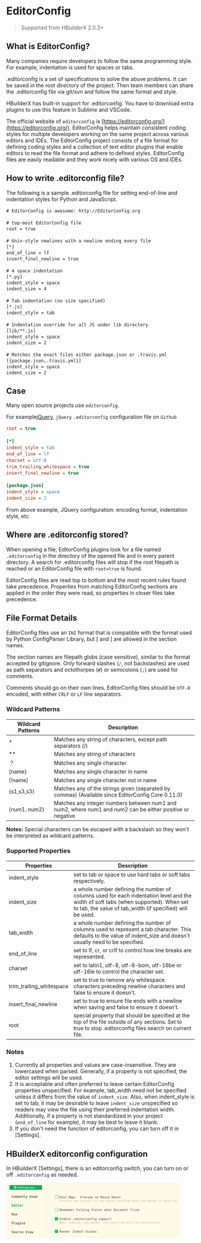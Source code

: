 # EditorConfig

> Supported from HBuilderX 2.0.3+

## What is EditorConfig?

Many companies require developers to follow the same programming style. For example, indentation is used for spaces or tabs.

.editorconfig is a set of specifications to solve the above problems. It can be saved in the root directory of the project. Then team members can share the .editorconfig file via git/svn and follow the same format and style.

HBuilderX has built-in support for .editorconfig. You have to download extra plugins to use this feature in Sublime and VSCode.

The official website of `editorconfig` is [https://editorconfig.org/](https://editorconfig.org/). EditorConfig helps maintain consistent coding styles for multiple developers working on the same project across various editors and IDEs. The EditorConfig project consists of a file format for defining coding styles and a collection of text editor plugins that enable editors to read the file format and adhere to defined styles. EditorConfig files are easily readable and they work nicely with various OS and IDEs.

## How to write .editorconfig file?

The following is a sample .editorconfig file for setting end-of-line and indentation styles for Python and JavaScript.

```
# EditorConfig is awesome: http://EditorConfig.org
 
# top-most EditorConfig file
root = true
 
# Unix-style newlines with a newline ending every file
[*]
end_of_line = lf
insert_final_newline = true
 
# 4 space indentation
[*.py]
indent_style = space
indent_size = 4
 
# Tab indentation (no size specified)
[*.js]
indent_style = tab
 
# Indentation override for all JS under lib directory
[lib/**.js]
indent_style = space
indent_size = 2
 
# Matches the exact files either package.json or .travis.yml
[{package.json,.travis.yml}]
indent_style = space
indent_size = 2
```

## Case

Many open source projects use `editorconfig`.

For example[jQuery](https://github.com/jquery/jquery/blob/master/.editorconfig), `jQuery` `.editorconfig` configuration file on `Github`

```ini
root = true

[*]
indent_style = tab
end_of_line = lf
charset = utf-8
trim_trailing_whitespace = true
insert_final_newline = true

[package.json]
indent_style = space
indent_size = 2
```

From above example, JQuery configuration: encoding format, indentation style, etc.


## Where are .editorconfig stored?

When opening a file, EditorConfig plugins look for a file named `.editorconfig` in the directory of the opened file and in every parent directory. A search for .editorconfig files will stop if the root filepath is reached or an EditorConfig file with `root=true` is found.

EditorConfig files are read top to bottom and the most recent rules found take precedence. Properties from matching EditorConfig sections are applied in the order they were read, so properties in closer files take precedence.


## File Format Details

EditorConfig files use an `INI` format that is compatible with the format used by Python ConfigParser Library, but [ and ] are allowed in the section names. 

The section names are filepath globs (case sensitive), similar to the format accepted by gitignore. Only forward slashes (`/`, not backslashes) are used as path separators and octothorpes (`#`) or semicolons (`;`) are used for comments.
 
Comments should go on their own lines. EditorConfig files should be `UTF-8` encoded, with either `CRLF` or `LF` line separators.

### Wildcard Patterns

| Wildcard Patterns	| Description																																															|
| ----------				| ------------------------------------																																		|
| *									| Matches any string of characters, except path separators (/)																						|
| **								| Matches any string of characters																																				|
| ？								| Matches any single character																																						|
| [name]						| Matches any single character in name																																		|
| [!name]						| Matches any single character not in name																																|
| {s1,s3,s3}				| Matches any of the strings given (separated by commas) (Available since EditorConfig Core 0.11.0)				|
|{num1..num2}				|Matches any integer numbers between num1 and num2, where num1 and num2 can be either positive or negative|

**Notes:** Special characters can be escaped with a backslash so they won't be interpreted as wildcard patterns.

### Supported Properties

| Properties							| Description																																																																																											|
| ------------------------| ------------------------------------------------------------																																																																		|
| indent_style						| set to tab or space to use hard tabs or soft tabs respectively.																																																																	|
| indent_size							| a whole number defining the number of columns used for each indentation level and the width of soft tabs (when supported). When set to tab, the value of tab_width (if specified) will be used.	|
| tab_width								| a whole number defining the number of columns used to represent a tab character. This defaults to the value of indent_size and doesn't usually need to be specified.														|
| end_of_line							|  set to lf, cr, or crlf to control how line breaks are represented.																																																															|
|charset									|set to latin1, utf-8, utf-8-bom, utf-16be or utf-16le to control the character set.																																																							|
| trim_trailing_whitespace| set to true to remove any whitespace characters preceding newline characters and false to ensure it doesn't.																																										|
| insert_final_newline		| set to true to ensure file ends with a newline when saving and false to ensure it doesn't.																																																			|
| root										| special property that should be specified at the top of the file outside of any sections. Set to true to stop .editorconfig files search on current file.																				|

### Notes

1. Currently all properties and values are case-insensitive. They are lowercased when parsed. Generally, if a property is not specified, the editor settings will be used.
2. It is acceptable and often preferred to leave certain EditorConfig properties unspecified. For example, tab_width need not be specified unless it differs from the value of `indent_size`. Also, when indent_style is set to tab, it may be desirable to leave `indent_size` unspecified so readers may view the file using their preferred indentation width. Additionally, if a property is not standardized in your project (`end_of_line` for example), it may be best to leave it blank.
3. If you don't need the function of editorconfig, you can turn off it in [Settings].

## HBuilderX editorconfig configuration

In HBuilderX [Settings], there is an editorconfig switch, you can turn on or off `.editorconfig` as needed.

<img src="/static/snapshots/tutorial/settings/editorconfig_en.png" style="zoom: 45%;border: 1px solid #eee; border-radius: 10px;" />


